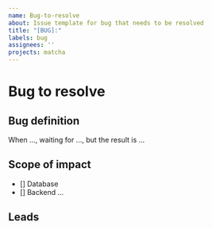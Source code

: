 ```yaml
---
name: Bug-to-resolve
about: Issue template for bug that needs to be resolved
title: "[BUG]:"
labels: bug
assignees: ''
projects: matcha
---
```


# Bug to resolve

## Bug definition

When ..., waiting for ..., but the result is ...

## Scope of impact

- [] Database
- [] Backend
...

## Leads

